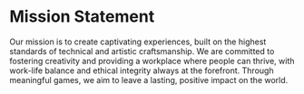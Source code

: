 # Mission Statement

Our mission is to create captivating experiences, built on the highest standards of technical and artistic craftsmanship. We are committed to fostering creativity and providing a workplace where people can thrive, with work-life balance and ethical integrity always at the forefront. Through meaningful games, we aim to leave a lasting, positive impact on the world.